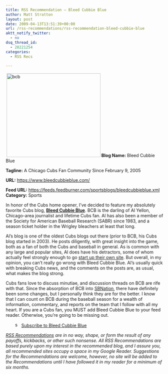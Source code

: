 ```yaml
---
title: RSS Recommendation – Bleed Cubbie Blue
author: Matt Stratton
layout: post
date: 2009-04-13T13:51:39+00:00
url: /rss-recommendations/rss-recommendation-bleed-cubbie-blue
aktt_notify_twitter:
  - no
dsq_thread_id:
  - 28221254
categories:
  - RSS Recs

---
```

<img class="size-medium wp-image-5055 alignright" style="margin: 3px;" title="bcb" src="/wp-content/uploads/2009/04/bcb-300x267.jpg" alt="bcb" width="300" height="267" srcset="/wp-content/uploads/2009/04/bcb-300x267.jpg 300w, /wp-content/uploads/2009/04/bcb.jpg 992w" sizes="(max-width: 300px) 100vw, 300px" />**Blog Name:** Bleed Cubbie Blue

**Tagline:** A Chicago Cubs Fan Community Since February 9, 2005
  
**URL:** <a href="https://www.bleedcubbieblue.com/" target="_blank">https://www.bleedcubbieblue.com/</a>
  
**Feed URL:** <a href="https://feeds.feedburner.com/sportsblogs/bleedcubbieblue.xml" target="_blank">https://feeds.feedburner.com/sportsblogs/bleedcubbieblue.xml</a><a href="https://lifehacker.com/index.xml" target="_blank"><br /> </a>**Category:** Sports

In honor of the Cubs home opener, I&#8217;ve decided to feature my absolutely favorite Cubs blog, **<a href="https://www.bleedcubbieblue.com/" target="_blank">Bleed Cubbie Blue</a>**. BCB is the darling of Al Yellon, Chicago-area journalist and lifetime Cubs fan. Al has also been a member of the Society for American Baseball Research (SABR) since 1983, and a season ticket holder in the Wrigley bleachers at least that long.

Al&#8217;s blog is one of the oldest Cubs blogs out there (prior to BCB, his Cubs blog started in 2003). He posts diligently, with great insight into the game, both as a fan of both the Cubs and baseball in general. As is common with any large and popular sites, Al does have his detractors, some of whom actually feel strongly enough to go <a href="https://inaleagueofherown.com/" target="_blank">start up their own site</a>. But overall, in my opinion, you can&#8217;t really go wrong with Bleed Cubbie Blue. Al&#8217;s usually quick with breaking Cubs news, and the comments on the posts are, as usual, what makes the blog strong.

Cubs fans love to discuss minutiae, and discussion threads on BCB are rife with that. Since the absorption of BCB into <a href="https://www.sbnation.com/" target="_blank">SBNation</a>, there have definitely been some changes, but I personally think they are for the better. I know that I can count on BCB during the baseball season for a wealth of information, commentary, and reports on the team that I follow with all my heart. If you are a Cubs fan, you MUST add Bleed Cubbie Blue to your feed reader. Otherwise, you&#8217;re going to be missing out.

<p style="padding-left: 30px;">
  <a href="https://feeds.feedburner.com/sportsblogs/bleedcubbieblue.xml" target="_blank"><img class="size-full wp-image-4733 alignleft" style="margin: 0px;" title="small_feed_icon" src="/wp-content/uploads/2009/02/small_feed_icon.png" alt="small_feed_icon" width="16" height="16" /></a> <a href="https://feeds.feedburner.com/sportsblogs/bleedcubbieblue.xml" target="_blank">Subscribe to Bleed Cubbie Blue</a>
</p>

_<a href="/topics/rss-recommendations/" target="_self">RSS Recommendations</a> are in no way, shape, or form the result of any payoffs, kickbacks, or other such nonsense. All RSS Recommendations are based purely upon my interest in the recommended blog, and I assure you, all recommended sites occupy a space in my Google Reader. Suggestions for the Recommendations are welcome, however, no site will be added to the Recommendations until I have followed it in my reader for a minimum of six months._